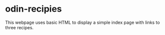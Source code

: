 # odin-recipies

This webpage uses basic HTML to display a simple index page with links to three recipes.
